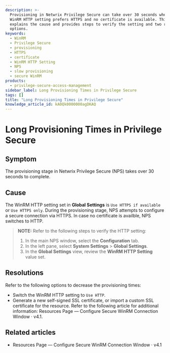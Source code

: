 ```yaml
---
description: >-
  Provisioning in Netwrix Privilege Secure can take over 30 seconds when the
  WinRM HTTP setting prefers HTTPS and no certificate is available. This article
  explains the cause and provides steps to verify the setting and two resolution
  options.
keywords:
  - WinRM
  - Privilege Secure
  - provisioning
  - HTTPS
  - certificate
  - WinRM HTTP Setting
  - NPS
  - slow provisioning
  - secure WinRM
products:
  - privilege-secure-access-management
sidebar_label: Long Provisioning Times in Privilege Secure
tags: []
title: "Long Provisioning Times in Privilege Secure"
knowledge_article_id: kA0Qk0000000agDKAQ
---
```


# Long Provisioning Times in Privilege Secure

## Symptom

The provisioning stage in Netwrix Privilege Secure (NPS) takes over 30 seconds to complete.

## Cause

The WinRM HTTP setting set in **Global Settings** is `Use HTTPS if available` or `Use HTTPS only`. During the provisioning stage, NPS attempts to configure a secure connection via HTTPS. In case no certificate is availble, NPS switches to HTTP.

> **NOTE:** Refer to the following steps to verify the HTTP setting:
>
> 1. In the main NPS window, select the **Configuration** tab.
> 2. In the left pane, select **System Settings** > **Global Settings**.
> 3. In the **Global Settings** view, review the **WinRM HTTP Setting** value set.

## Resolutions

Refer to the following options to decrease the provisioning times:

- Switch the WinRM HTTP setting to `Use HTTP`.
- Generate a new self-signed SSL certificate, or import a custom SSL certificate for the resource. Refer to the following article for additional information: Resources Page — Configure Secure WinRM Connection Window · v4.1.

## Related articles

- Resources Page — Configure Secure WinRM Connection Window · v4.1
